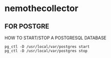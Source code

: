 # nemothecollector



## FOR POSTGRE
HOW TO START/STOP A POSTGRESQL DATABASE
```shell
pg_ctl -D /usr/local/var/postgres start
pg_ctl -D /usr/local/var/postgres stop
```